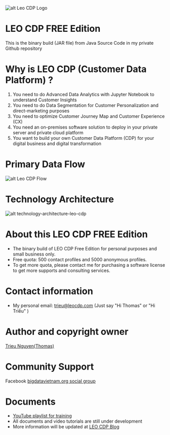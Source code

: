 ![alt Leo CDP Logo](https://cdn.jsdelivr.net/gh/USPA-Technology/leo-cdp-static-files@latest//images/leo-cdp-logo.png)

# LEO CDP FREE Edition

This is the binary build (JAR file) from Java Source Code in my private Github repository

# Why is LEO CDP (Customer Data Platform) ?

1. You need to do Advanced Data Analytics with Jupyter Notebook to understand Customer Insights
2. You need to do Data Segmentation for Customer Personalization and direct-marketing purposes
3. You need to optimize Customer Journey Map and Customer Experience (CX)
4. You need an on-premises software solution to deploy in your private server and private cloud platform
5. You want to build your own Customer Data Platform (CDP) for your digital business and digital transformation

# Primary Data Flow

![alt Leo CDP Flow](https://1.bp.blogspot.com/-5LDHS3iflqU/YQOKwcrx_LI/AAAAAAAAMgA/5tmJWbsKNdYiMBGS5SNsOh5weX2owj_9QCLcBGAsYHQ/s2048/LEO%2BCDP%2Bversion%2B1.0%2BChecklist-Data%2BFlow%2BLeo%2BCDP.png)

# Technology Architecture

![alt technology-architecture-leo-cdp](https://cdn.jsdelivr.net/gh/trieu/leo-cdp-free-edition@latest/technology-architecture-leo-cdp-version-1.0-aug.22.2021.png)

# About this LEO CDP FREE Edition

* The binary build of LEO CDP Free Edition for personal purposes and small business only.
* Free quota: 500 contact profiles and 5000 anonymous profiles. 
* To get more quota, please contact me for purchasing a software license to get more supports and consulting services.

# Contact information 

* My personal email: trieu@leocdp.com (Just say "Hi Thomas" or "Hi Triều" )

# Author and copyright owner

<a href="https://www.facebook.com/tantrieuf31" target="_blank"> Trieu Nguyen(Thomas) </a>

# Community Support 

Facebook <a href="https://www.facebook.com/groups/bigdatavietnam.org/" target="_blank">  bigdatavietnam.org social group </a>

# Documents 

* <a href="https://youtube.com/playlist?list=PL7YpzmBoIETSD7jnVlvfNxhSa8V2BY3-8" target="_blank" > YouTube playlist for training </a>
* All documents and video tutorials are still under development 
* More information will be updated at <a href="https://knowledge.leocdp.net/" target="_blank"> LEO CDP Blog </a>